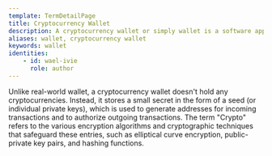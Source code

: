 ```yaml
---
template: TermDetailPage
title: Cryptocurrency Wallet
description: A cryptocurrency wallet or simply wallet is a software application or hardware device that is used to receive and send cryptocurrencies.
aliases: wallet, cryptocurrency wallet
keywords: wallet
identities: 
    - id: wael-ivie
      role: author
---
```


Unlike real-world wallet, a cryptocurrency wallet doesn't hold any cryptocurrencies. Instead, it stores a small secret in the form of a seed (or individual private keys), which is used to generate addresses for incoming transactions and to authorize outgoing transactions. The term "Crypto" refers to the various encryption algorithms and cryptographic techniques that safeguard these entries, such as elliptical curve encryption, public-private key pairs, and hashing functions.
